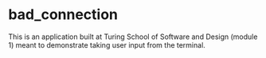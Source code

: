 # bad_connection

This is an application built at Turing School of Software and Design (module 1) meant to demonstrate taking user input from the terminal.
